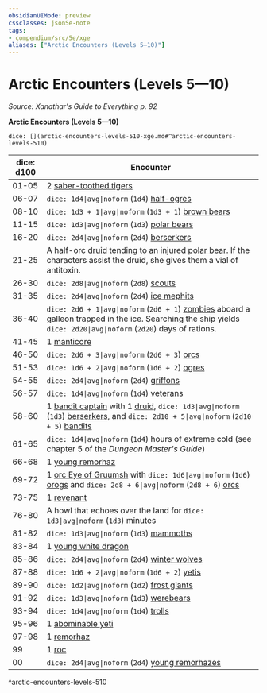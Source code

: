 ```yaml
---
obsidianUIMode: preview
cssclasses: json5e-note
tags:
- compendium/src/5e/xge
aliases: ["Arctic Encounters (Levels 5—10)"]
---
```

# Arctic Encounters (Levels 5—10)
*Source: Xanathar's Guide to Everything p. 92* 

**Arctic Encounters (Levels 5—10)**

`dice: [](arctic-encounters-levels-510-xge.md#^arctic-encounters-levels-510)`

| dice: d100 | Encounter |
|------------|-----------|
| 01-05 | 2 [saber-toothed tigers](/3-Mechanics/CLI/bestiary/beast/saber-toothed-tiger.md) |
| 06-07 | `dice: 1d4\|avg\|noform` (`1d4`) [half-ogres](/3-Mechanics/CLI/bestiary/giant/half-ogre-ogrillon.md) |
| 08-10 | `dice: 1d3 + 1\|avg\|noform` (`1d3 + 1`) [brown bears](/3-Mechanics/CLI/bestiary/beast/brown-bear.md) |
| 11-15 | `dice: 1d3\|avg\|noform` (`1d3`) [polar bears](/3-Mechanics/CLI/bestiary/beast/polar-bear.md) |
| 16-20 | `dice: 2d4\|avg\|noform` (`2d4`) [berserkers](/3-Mechanics/CLI/bestiary/humanoid/berserker.md) |
| 21-25 | A half-orc [druid](/3-Mechanics/CLI/bestiary/humanoid/druid.md) tending to an injured [polar bear](/3-Mechanics/CLI/bestiary/beast/polar-bear.md). If the characters assist the druid, she gives them a vial of antitoxin. |
| 26-30 | `dice: 2d8\|avg\|noform` (`2d8`) [scouts](/3-Mechanics/CLI/bestiary/humanoid/scout.md) |
| 31-35 | `dice: 2d4\|avg\|noform` (`2d4`) [ice mephits](/3-Mechanics/CLI/bestiary/elemental/ice-mephit.md) |
| 36-40 | `dice: 2d6 + 1\|avg\|noform` (`2d6 + 1`) [zombies](/3-Mechanics/CLI/bestiary/undead/zombie.md) aboard a galleon trapped in the ice. Searching the ship yields `dice: 2d20\|avg\|noform` (`2d20`) days of rations. |
| 41-45 | 1 [manticore](/3-Mechanics/CLI/bestiary/monstrosity/manticore.md) |
| 46-50 | `dice: 2d6 + 3\|avg\|noform` (`2d6 + 3`) [orcs](/3-Mechanics/CLI/bestiary/humanoid/orc.md) |
| 51-53 | `dice: 1d6 + 2\|avg\|noform` (`1d6 + 2`) [ogres](/3-Mechanics/CLI/bestiary/giant/ogre.md) |
| 54-55 | `dice: 2d4\|avg\|noform` (`2d4`) [griffons](/3-Mechanics/CLI/bestiary/monstrosity/griffon.md) |
| 56-57 | `dice: 1d4\|avg\|noform` (`1d4`) [veterans](/3-Mechanics/CLI/bestiary/humanoid/veteran.md) |
| 58-60 | 1 [bandit captain](/3-Mechanics/CLI/bestiary/humanoid/bandit-captain.md) with 1 [druid](/3-Mechanics/CLI/bestiary/humanoid/druid.md), `dice: 1d3\|avg\|noform` (`1d3`) [berserkers](/3-Mechanics/CLI/bestiary/humanoid/berserker.md), and `dice: 2d10 + 5\|avg\|noform` (`2d10 + 5`) [bandits](/3-Mechanics/CLI/bestiary/humanoid/bandit.md) |
| 61-65 | `dice: 1d4\|avg\|noform` (`1d4`) hours of extreme cold (see chapter 5 of the *Dungeon Master's Guide*) |
| 66-68 | 1 [young remorhaz](/3-Mechanics/CLI/bestiary/monstrosity/young-remorhaz.md) |
| 69-72 | 1 [orc Eye of Gruumsh](/3-Mechanics/CLI/bestiary/humanoid/orc-eye-of-gruumsh.md) with `dice: 1d6\|avg\|noform` (`1d6`) [orogs](/3-Mechanics/CLI/bestiary/humanoid/orog.md) and `dice: 2d8 + 6\|avg\|noform` (`2d8 + 6`) [orcs](/3-Mechanics/CLI/bestiary/humanoid/orc.md) |
| 73-75 | 1 [revenant](/3-Mechanics/CLI/bestiary/undead/revenant.md) |
| 76-80 | A howl that echoes over the land for `dice: 1d3\|avg\|noform` (`1d3`) minutes |
| 81-82 | `dice: 1d3\|avg\|noform` (`1d3`) [mammoths](/3-Mechanics/CLI/bestiary/beast/mammoth.md) |
| 83-84 | 1 [young white dragon](/3-Mechanics/CLI/bestiary/dragon/young-white-dragon.md) |
| 85-86 | `dice: 2d4\|avg\|noform` (`2d4`) [winter wolves](/3-Mechanics/CLI/bestiary/monstrosity/winter-wolf.md) |
| 87-88 | `dice: 1d6 + 2\|avg\|noform` (`1d6 + 2`) [yetis](/3-Mechanics/CLI/bestiary/monstrosity/yeti.md) |
| 89-90 | `dice: 1d2\|avg\|noform` (`1d2`) [frost giants](/3-Mechanics/CLI/bestiary/giant/frost-giant.md) |
| 91-92 | `dice: 1d3\|avg\|noform` (`1d3`) [werebears](/3-Mechanics/CLI/bestiary/humanoid/werebear.md) |
| 93-94 | `dice: 1d4\|avg\|noform` (`1d4`) [trolls](/3-Mechanics/CLI/bestiary/giant/troll.md) |
| 95-96 | 1 [abominable yeti](/3-Mechanics/CLI/bestiary/monstrosity/abominable-yeti.md) |
| 97-98 | 1 [remorhaz](/3-Mechanics/CLI/bestiary/monstrosity/remorhaz.md) |
| 99 | 1 [roc](/3-Mechanics/CLI/bestiary/monstrosity/roc.md) |
| 00 | `dice: 2d4\|avg\|noform` (`2d4`) [young remorhazes](/3-Mechanics/CLI/bestiary/monstrosity/young-remorhaz.md) |
^arctic-encounters-levels-510